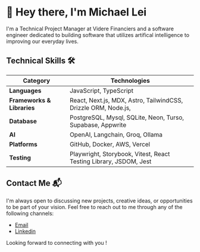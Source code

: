 # 👋 Hey there, I'm Michael Lei

I'm a Technical Project Manager at Videre Financiers and a software engineer dedicated to building software that utilizes artifical intelligence to improving our everyday lives.

##  Technical Skills 🛠️
| **Category**          | **Technologies**                                                                 |
|-----------------------|--------------------------------------------------------------------------|
| **Languages**         | JavaScript, TypeScript                                                   |
| **Frameworks & Libraries** | React, Next.js, MDX, Astro, TailwindCSS, Drizzle ORM, Node.js,                                   |
| **Database** | PostgreSQL, Mysql, SQLite, Neon, Turso, Supabase, Appwrite                           |
| **AI**                | OpenAI, Langchain, Groq, Ollama                                           |
| **Platforms** | GitHub, Docker, AWS, Vercel                           |
| **Testing**           | Playwright, Storybook, Vitest, React Testing Library, JSDOM, Jest         |



## Contact Me 📬

I'm always open to discussing new projects, creative ideas, or opportunities to be part of your vision. Feel free to reach out to me through any of the following channels:

- [Email](mailto:michael8940@hotmail.com)
- [Linkedin](https://www.linkedin.com/in/michaelleii/)

Looking forward to connecting with you !

<!--
**michaeleii/michaeleii** is a ✨ _special_ ✨ repository because its `README.md` (this file) appears on your GitHub profile.

Here are some ideas to get you started:

- 🔭 I’m currently working on ...
- 🌱 I’m currently learning ...
- 👯 I’m looking to collaborate on ...
- 🤔 I’m looking for help with ...
- 💬 Ask me about ...
- 📫 How to reach me: ...
- 😄 Pronouns: ...
- ⚡ Fun fact: ...
-->

